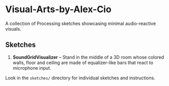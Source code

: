 # Visual-Arts-by-Alex-Cio

A collection of Processing sketches showcasing minimal audio-reactive visuals.

## Sketches

1. **SoundGridVisualizer** – Stand in the middle of a 3D room whose colored walls, floor and ceiling are made of equalizer-like bars that react to microphone input.

Look in the `sketches/` directory for individual sketches and instructions.

